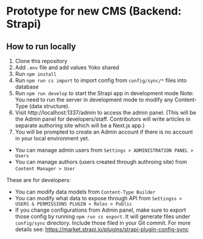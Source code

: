 # Prototype for new CMS (Backend: Strapi)

## How to run locally

1. Clone this repository
1. Add `.env` file and add values Yoko shared
1. Run `npm install`
1. Run `npm run cs import` to import config from `config/sync/*` files into database
1. Run `npm run develop` to start the Strapi app in development mode
Note: You need to run the server in development mode to modify any Content-Type (data structure).
1. Visit http://localhost:1337/admin to access the admin panel. (This will be the Admin panel for developers/staff. Contributors will write articles in separate authoring site which will be a Next.js app.)
1. You will be prompted to create an Admin account if there is no account in your local environment yet.

- You can manage admin users from `Settings > ADMINISTRATION PANEL > Users`
- You can manage authors (users created through authroing site) from `Content Manager > User`

These are for developers:
- You can modify data models from `Content-Type Builder`
- You can modify what data to expose through API from `Settingss > USERS & PERMISSIONS PLUGIN > Roles > Public`
- If you change configurations from Admin panel, make sure to export those config by running `npm run cs export`. It will generate files under `config/sync` directory. Include those filed in your Git commit. For more details see: https://market.strapi.io/plugins/strapi-plugin-config-sync
